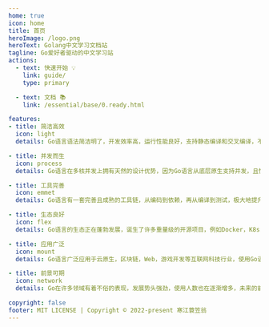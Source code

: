 ```yaml
---
home: true
icon: home
title: 首页
heroImage: /logo.png
heroText: Golang中文学习文档站
tagline: Go爱好者驱动的中文学习站
actions:
  - text: 快速开始 💡
    link: guide/
    type: primary

  - text: 文档 📚
    link: /essential/base/0.ready.html

features:
- title: 简洁高效
  icon: light
  details: Go语言语法简洁明了，开发效率高，运行性能良好，支持静态编译和交叉编译，不依赖运行环境，被誉为21世纪的C语言。

- title: 并发而生
  icon: process
  details: Go语言在多核并发上拥有天然的设计优势，因为Go语言从底层原生支持并发，且性能优越，无须任何第三方库。

- title: 工具完善
  icon: emmet
  details: Go语言有一套完善且成熟的工具链，从编码到依赖，再从编译到测试，极大地提升了开发效率。

- title: 生态良好
  icon: flex
  details: Go语言的生态正在蓬勃发展，诞生了许多重量级的开源项目，例如Docker，K8s，Etcd，Tidb等。

- title: 应用广泛
  icon: mount
  details: Go语言广泛应用于云原生，区块链，Web，游戏开发等互联网科技行业，使用Go语言的行业也在逐步变多。

- title: 前景可期
  icon: network
  details: Go在许多领域有着不俗的表现，发展势头强劲，使用人数也在逐渐增多，未来的前景十分令人看好。

copyright: false
footer: MIT LICENSE | Copyright © 2022-present 寒江蓑笠翁
---
```

